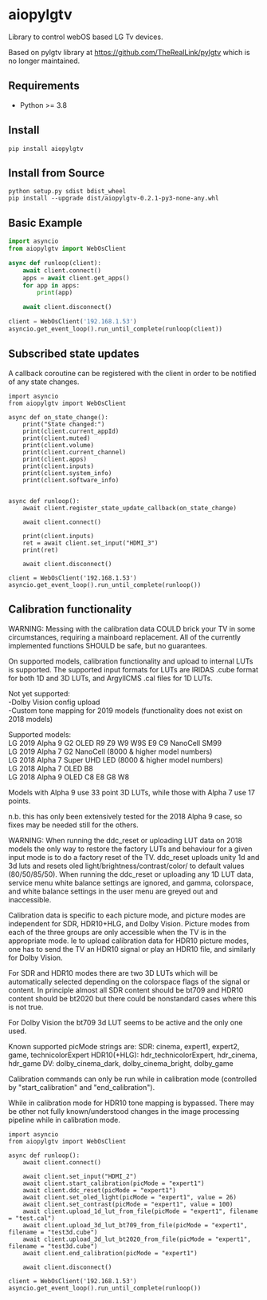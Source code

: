 # aiopylgtv
Library to control webOS based LG Tv devices.

Based on pylgtv library at https://github.com/TheRealLink/pylgtv which is no longer maintained.

## Requirements
- Python >= 3.8

## Install
```
pip install aiopylgtv
```

## Install from Source
```
python setup.py sdist bdist_wheel
pip install --upgrade dist/aiopylgtv-0.2.1-py3-none-any.whl
```

## Basic Example

```python
import asyncio
from aiopylgtv import WebOsClient

async def runloop(client):
    await client.connect()
    apps = await client.get_apps()
    for app in apps:
        print(app)

    await client.disconnect()

client = WebOsClient('192.168.1.53')  
asyncio.get_event_loop().run_until_complete(runloop(client))
```

## Subscribed state updates
A callback coroutine can be registered with the client in order to be notified of any state changes.
```
import asyncio
from aiopylgtv import WebOsClient

async def on_state_change():
    print("State changed:")
    print(client.current_appId)
    print(client.muted)
    print(client.volume)
    print(client.current_channel)
    print(client.apps)
    print(client.inputs)
    print(client.system_info)
    print(client.software_info)


async def runloop():
    await client.register_state_update_callback(on_state_change)

    await client.connect()

    print(client.inputs)
    ret = await client.set_input("HDMI_3")
    print(ret)

    await client.disconnect()

client = WebOsClient('192.168.1.53')  
asyncio.get_event_loop().run_until_complete(runloop())
```

## Calibration functionality
WARNING: Messing with the calibration data COULD brick your TV in some circumstances, requiring a mainboard replacement.
All of the currently implemented functions SHOULD be safe, but no guarantees.

On supported models, calibration functionality and upload to internal LUTs is supported.  The supported input formats for LUTs are IRIDAS .cube format for both 1D and 3D LUTs, and ArgyllCMS .cal files for 1D LUTs.

Not yet supported:  
-Dolby Vision config upload  
-Custom tone mapping for 2019 models (functionality does not exist on 2018 models)

Supported models:  
LG 2019 Alpha 9 G2 OLED R9 Z9 W9 W9S E9 C9 NanoCell SM99  
LG 2019 Alpha 7 G2 NanoCell (8000 & higher model numbers)  
LG 2018 Alpha 7 Super UHD LED (8000 & higher model numbers)  
LG 2018 Alpha 7 OLED B8  
LG 2018 Alpha 9 OLED C8 E8 G8 W8  

Models with Alpha 9 use 33 point 3D LUTs, while those with Alpha 7 use 17 points.

n.b. this has only been extensively tested for the 2018 Alpha 9 case, so fixes may be needed still for the others.

WARNING:  When running the ddc_reset or uploading LUT data on 2018 models the only way to restore the factory
LUTs and behaviour for a given input mode is to do a factory reset of the TV.
ddc_reset uploads unity 1d and 3d luts and resets oled light/brightness/contrast/color/ to default values (80/50/85/50).
When running the ddc_reset or uploading any 1D LUT data, service menu white balance settings are ignored, and gamma,
colorspace, and white balance settings in the user menu are greyed out and inaccessible.

Calibration data is specific to each picture mode, and picture modes are independent for SDR, HDR10+HLG, and Dolby Vision.
Picture modes from each of the three groups are only accessible when the TV is in the appropriate mode.  Ie to upload
calibration data for HDR10 picture modes, one has to send the TV an HDR10 signal or play an HDR10 file, and similarly
for Dolby Vision.

For SDR and HDR10 modes there are two 3D LUTs which will be automatically selected depending on the colorspace flags of the signal
or content.  In principle almost all SDR content should be bt709 and HDR10 content should be bt2020 but there could be
nonstandard cases where this is not true.

For Dolby Vision the bt709 3d LUT seems to be active and the only one used.

Known supported picMode strings are:
SDR: cinema, expert1, expert2, game, technicolorExpert
HDR10(+HLG): hdr_technicolorExpert, hdr_cinema, hdr_game
DV: dolby_cinema_dark, dolby_cinema_bright, dolby_game

Calibration commands can only be run while in calibration mode (controlled by "start_calibration" and "end_calibration").

While in calibration mode for HDR10 tone mapping is bypassed.
There may be other not fully known/understood changes in the image processing pipeline while in calibration mode.


```
import asyncio
from aiopylgtv import WebOsClient

async def runloop():
    await client.connect()

    await client.set_input("HDMI_2")
    await client.start_calibration(picMode = "expert1")
    await client.ddc_reset(picMode = "expert1")
    await client.set_oled_light(picMode = "expert1", value = 26)
    await client.set_contrast(picMode = "expert1", value = 100)
    await client.upload_1d_lut_from_file(picMode = "expert1", filename = "test.cal")
    await client.upload_3d_lut_bt709_from_file(picMode = "expert1", filename = "test3d.cube")
    await client.upload_3d_lut_bt2020_from_file(picMode = "expert1", filename = "test3d.cube")
    await client.end_calibration(picMode = "expert1")

    await client.disconnect()

client = WebOsClient('192.168.1.53')  
asyncio.get_event_loop().run_until_complete(runloop())
```
